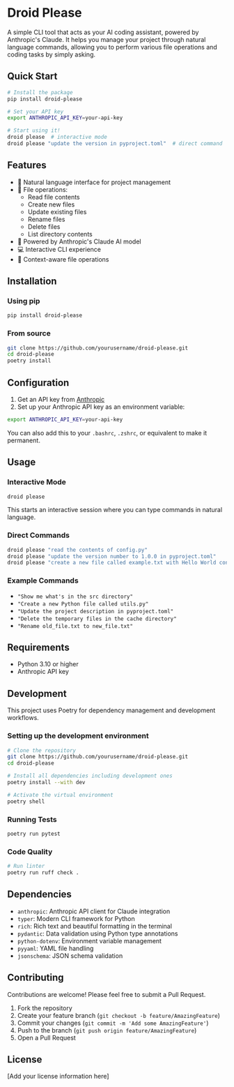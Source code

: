 # Droid Please

A simple CLI tool that acts as your AI coding assistant, powered by Anthropic's Claude. It helps you manage your project through natural language commands, allowing you to perform various file operations and coding tasks by simply asking.

## Quick Start

```bash
# Install the package
pip install droid-please

# Set your API key
export ANTHROPIC_API_KEY=your-api-key

# Start using it!
droid please  # interactive mode
droid please "update the version in pyproject.toml"  # direct command
```

## Features

- 💬 Natural language interface for project management
- 📁 File operations:
  - Read file contents
  - Create new files
  - Update existing files
  - Rename files
  - Delete files
  - List directory contents
- 🤖 Powered by Anthropic's Claude AI model
- 💻 Interactive CLI experience
- 🔄 Context-aware file operations

## Installation

### Using pip
```bash
pip install droid-please
```

### From source
```bash
git clone https://github.com/yourusername/droid-please.git
cd droid-please
poetry install
```

## Configuration

1. Get an API key from [Anthropic](https://www.anthropic.com/)
2. Set up your Anthropic API key as an environment variable:
```bash
export ANTHROPIC_API_KEY=your-api-key
```

You can also add this to your `.bashrc`, `.zshrc`, or equivalent to make it permanent.

## Usage

### Interactive Mode
```bash
droid please
```
This starts an interactive session where you can type commands in natural language.

### Direct Commands
```bash
droid please "read the contents of config.py"
droid please "update the version number to 1.0.0 in pyproject.toml"
droid please "create a new file called example.txt with Hello World content"
```

### Example Commands
- `"Show me what's in the src directory"`
- `"Create a new Python file called utils.py"`
- `"Update the project description in pyproject.toml"`
- `"Delete the temporary files in the cache directory"`
- `"Rename old_file.txt to new_file.txt"`

## Requirements

- Python 3.10 or higher
- Anthropic API key

## Development

This project uses Poetry for dependency management and development workflows.

### Setting up the development environment

```bash
# Clone the repository
git clone https://github.com/yourusername/droid-please.git
cd droid-please

# Install all dependencies including development ones
poetry install --with dev

# Activate the virtual environment
poetry shell
```

### Running Tests
```bash
poetry run pytest
```

### Code Quality
```bash
# Run linter
poetry run ruff check .
```

## Dependencies

- `anthropic`: Anthropic API client for Claude integration
- `typer`: Modern CLI framework for Python
- `rich`: Rich text and beautiful formatting in the terminal
- `pydantic`: Data validation using Python type annotations
- `python-dotenv`: Environment variable management
- `pyyaml`: YAML file handling
- `jsonschema`: JSON schema validation

## Contributing

Contributions are welcome! Please feel free to submit a Pull Request.

1. Fork the repository
2. Create your feature branch (`git checkout -b feature/AmazingFeature`)
3. Commit your changes (`git commit -m 'Add some AmazingFeature'`)
4. Push to the branch (`git push origin feature/AmazingFeature`)
5. Open a Pull Request

## License

[Add your license information here]

